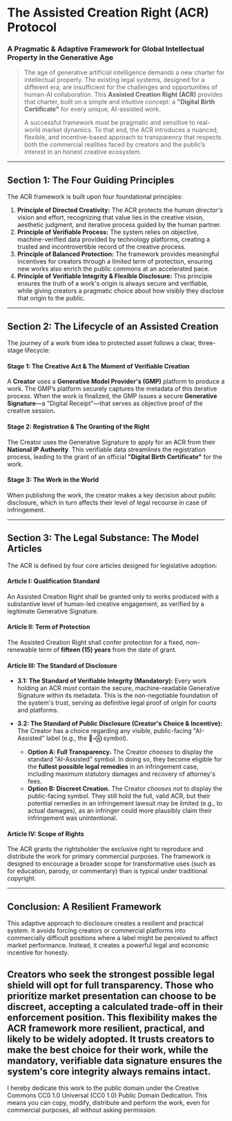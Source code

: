 # The Assisted Creation Right (ACR) Protocol
### A Pragmatic & Adaptive Framework for Global Intellectual Property in the Generative Age

> The age of generative artificial intelligence demands a new charter for intellectual property. The existing legal systems, designed for a different era, are insufficient for the challenges and opportunities of human-AI collaboration. This **Assisted Creation Right (ACR)** provides that charter, built on a simple and intuitive concept: a **"Digital Birth Certificate"** for every unique, AI-assisted work.
>
> A successful framework must be pragmatic and sensitive to real-world market dynamics. To that end, the ACR introduces a nuanced, flexible, and incentive-based approach to transparency that respects both the commercial realities faced by creators and the public’s interest in an honest creative ecosystem.

---

## Section 1: The Four Guiding Principles

The ACR framework is built upon four foundational principles:

1.  **Principle of Directed Creativity:** The ACR protects the *human director's* vision and effort, recognizing that value lies in the creative vision, aesthetic judgment, and iterative process guided by the human partner.
2.  **Principle of Verifiable Process:** The system relies on objective, machine-verified data provided by technology platforms, creating a trusted and incontrovertible record of the creative process.
3.  **Principle of Balanced Protection:** The framework provides meaningful incentives for creators through a limited term of protection, ensuring new works also enrich the public commons at an accelerated pace.
4.  **Principle of Verifiable Integrity & Flexible Disclosure:** This principle ensures the truth of a work's origin is always secure and verifiable, while giving creators a pragmatic choice about how visibly they disclose that origin to the public.

---

## Section 2: The Lifecycle of an Assisted Creation

The journey of a work from idea to protected asset follows a clear, three-stage lifecycle:

#### Stage 1: The Creative Act & The Moment of Verifiable Creation
A **Creator** uses a **Generative Model Provider's (GMP)** platform to produce a work. The GMP’s platform securely captures the metadata of this iterative process. When the work is finalized, the GMP issues a secure **Generative Signature**—a "Digital Receipt"—that serves as objective proof of the creative session.

#### Stage 2: Registration & The Granting of the Right
The Creator uses the Generative Signature to apply for an ACR from their **National IP Authority**. This verifiable data streamlines the registration process, leading to the grant of an official **"Digital Birth Certificate"** for the work.

#### Stage 3: The Work in the World
When publishing the work, the creator makes a key decision about public disclosure, which in turn affects their level of legal recourse in case of infringement.

---

## Section 3: The Legal Substance: The Model Articles

The ACR is defined by four core articles designed for legislative adoption:

#### Article I: Qualification Standard
An Assisted Creation Right shall be granted only to works produced with a substantive level of human-led creative engagement, as verified by a legitimate Generative Signature.

#### Article II: Term of Protection
The Assisted Creation Right shall confer protection for a fixed, non-renewable term of **fifteen (15) years** from the date of grant.

#### Article III: The Standard of Disclosure
* **3.1: The Standard of Verifiable Integrity (Mandatory):** Every work holding an ACR *must* contain the secure, machine-readable Generative Signature within its metadata. This is the non-negotiable foundation of the system's trust, serving as definitive legal proof of origin for courts and platforms.

* **3.2: The Standard of Public Disclosure (Creator's Choice & Incentive):** The Creator has a choice regarding any visible, public-facing "AI-Assisted" label (e.g., the **👤-ⓝ** symbol).
    * **Option A: Full Transparency.** The Creator *chooses* to display the standard "AI-Assisted" symbol. In doing so, they become eligible for the **fullest possible legal remedies** in an infringement case, including maximum statutory damages and recovery of attorney's fees.
    * **Option B: Discreet Creation.** The Creator *chooses not* to display the public-facing symbol. They still hold the full, valid ACR, but their potential remedies in an infringement lawsuit may be limited (e.g., to actual damages), as an infringer could more plausibly claim their infringement was unintentional.

#### Article IV: Scope of Rights
The ACR grants the rightsholder the exclusive right to reproduce and distribute the work for primary commercial purposes. The framework is designed to encourage a broader scope for transformative uses (such as for education, parody, or commentary) than is typical under traditional copyright.

---

## Conclusion: A Resilient Framework

This adaptive approach to disclosure creates a resilient and practical system. It avoids forcing creators or commercial platforms into commercially difficult positions where a label might be perceived to affect market performance. Instead, it creates a powerful legal and economic incentive for honesty.

Creators who seek the strongest possible legal shield will opt for full transparency. Those who prioritize market presentation can choose to be discreet, accepting a calculated trade-off in their enforcement position. This flexibility makes the ACR framework more resilient, practical, and likely to be widely adopted. It trusts creators to make the best choice for their work, while the mandatory, verifiable data signature ensures the system's core integrity always remains intact.
---

I hereby dedicate this work to the public domain under the Creative Commons CC0 1.0 Universal (CC0 1.0) Public Domain Dedication. This means you can copy, modify, distribute and perform the work, even for commercial purposes, all without asking permission.

